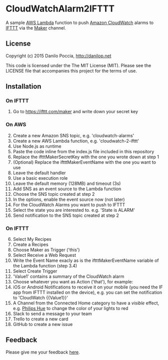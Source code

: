# CloudWatchAlarm2IFTTT

A sample [AWS Lambda](https://aws.amazon.com/lambda/) function to push [Amazon CloudWatch](https://aws.amazon.com/cloudwatch/) alarms to [IFTTT](https://ifttt.com) via the [Maker](https://ifttt.com/maker) channel.

## License

Copyright (c) 2015 Danilo Poccia, http://danilop.net

This code is licensed under the The MIT License (MIT). Please see the LICENSE file that accompanies this project for the terms of use.

## Installation

### On IFTTT

1. Go to https://ifttt.com/maker and write down your secret key

### On AWS

2. Create a new Amazon SNS topic, e.g. 'cloudwatch-alarms'
3. Create a new AWS Lambda function, e.g. 'cloudwatch-2-ifttt'
  1. Use Node.js as runtime
  2. Paste the code inline from the index.js file included in this repository
  3. Replace the iftttMakerSecretKey with the one you wrote down at step 1
  4. (Optional) Replace the iftttMakerEventName with the one you want to use
  5. Leave the default handler
  6. Use a basic execution role
  7. Leave the default memory (128MB) and timeout (3s)
4. Add SNS as an event source to the Lambda function
  1. Choose the SNS topic created at step 2
  2. In the options, enable the event source now (not later)
5. For the CloudWatch Alarms you want to push to IFTTT
  1. Select the state you are interested to. e.g. 'State is ALARM'
  2. Send notification to the SNS topic created at step 2

### On IFTTT

6. Select My Recipes
7. Create a Recipes
8. Choose Maker as Trigger ('this')
9. Select Receive a Web Request
10. Write the Event Name exacly as is the iftttMakerEventName variable of the Lambda function (step 3.4)
11. Select Create Trigger
12. 'Value1' contains a summary of the CloudWatch alarm
13. Choose whatever you want as Action ('that'), for example:
  1. iOS or Android Notifications to receive it on your mobile (you need the IF app from IFTTT installed on the device), e.g. you can set the notification to 'CloudWatch {{Value1}}'
  2. A Channel from the Connected Home category to have a *visible* effect, e.g. [Philips Hue](https://ifttt.com/hue) to change the color of your lights to red
  3. Slack to send a message to your team
  4. Trello to create a new card
  5. GitHub to create a new issue

## Feedback

Please give me your feedback [here](https://twitter.com/danilop).
